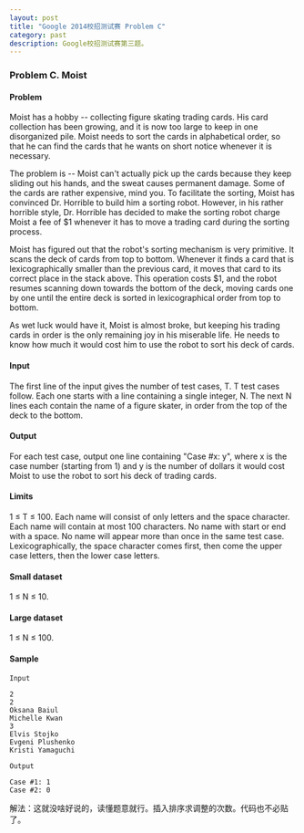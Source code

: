 ```yaml
---
layout: post
title: "Google 2014校招测试赛 Problem C"
category: past
description: Google校招测试赛第三题。
---
```

### Problem C. Moist

#### Problem

Moist has a hobby -- collecting figure skating trading cards. His card collection has been growing, and it is now too large to keep in one disorganized pile. Moist needs to sort the cards in alphabetical order, so that he can find the cards that he wants on short notice whenever it is necessary.

The problem is -- Moist can't actually pick up the cards because they keep sliding out his hands, and the sweat causes permanent damage. Some of the cards are rather expensive, mind you. To facilitate the sorting, Moist has convinced Dr. Horrible to build him a sorting robot. However, in his rather horrible style, Dr. Horrible has decided to make the sorting robot charge Moist a fee of $1 whenever it has to move a trading card during the sorting process.

Moist has figured out that the robot's sorting mechanism is very primitive. It scans the deck of cards from top to bottom. Whenever it finds a card that is lexicographically smaller than the previous card, it moves that card to its correct place in the stack above. This operation costs $1, and the robot resumes scanning down towards the bottom of the deck, moving cards one by one until the entire deck is sorted in lexicographical order from top to bottom.

As wet luck would have it, Moist is almost broke, but keeping his trading cards in order is the only remaining joy in his miserable life. He needs to know how much it would cost him to use the robot to sort his deck of cards.

#### Input

The first line of the input gives the number of test cases, T. T test cases follow. Each one starts with a line containing a single integer, N. The next N lines each contain the name of a figure skater, in order from the top of the deck to the bottom.

#### Output

For each test case, output one line containing "Case #x: y", where x is the case number (starting from 1) and y is the number of dollars it would cost Moist to use the robot to sort his deck of trading cards.

#### Limits

1 ≤ T ≤ 100.
Each name will consist of only letters and the space character.
Each name will contain at most 100 characters.
No name with start or end with a space.
No name will appear more than once in the same test case.
Lexicographically, the space character comes first, then come the upper case letters, then the lower case letters.

#### Small dataset

1 ≤ N ≤ 10.

#### Large dataset

1 ≤ N ≤ 100.

#### Sample

```
Input 
 	
2
2
Oksana Baiul
Michelle Kwan
3
Elvis Stojko
Evgeni Plushenko
Kristi Yamaguchi

Output 

Case #1: 1
Case #2: 0
```

解法：这就没啥好说的，读懂题意就行。插入排序求调整的次数。代码也不必贴了。


